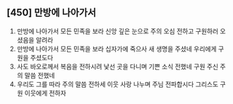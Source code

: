 ## [450] 만방에 나아가서

1) 만방에 나아가서 모든 민족을 보라 신앙 깊은 눈으로 주의 오심 전하고 구원하러 오셨음을 알려라  
2) 만방에 나아가서 모든 민족을 보라 십자가에 죽으사 새 생명을 주셨네 우리에게 구원을 주셨도다  
3) 사도 바오로께서 복음을 전하시려 낯선 곳을 다니며 기쁜 소식 전했네 구원 주신 주의 말씀 전했네  
4) 우리도 그를 따라 주의 말씀 전하세 이웃 사랑 나누며 주님 전파합시다 그리스도 구원 이웃에게 전하자
